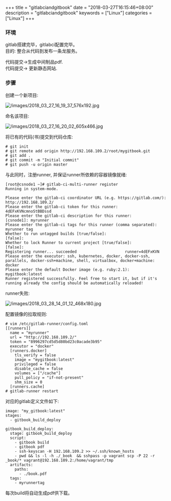 +++
title = "gitlabciandgitbook"
date = "2018-03-27T16:15:46+08:00"
description = "gitlabciandgitbook"
keywords = ["Linux"]
categories = ["Linux"]
+++
### 环境
gitlab搭建完毕，gitlabci配置完毕。    
目的: 整合从代码到发布一条龙服务。    

代码提交->生成中间制品pdf.    
代码提交-> 更新静态网站.    

### 步骤
创建一个新项目:    

![/images/2018_03_27_16_19_37_576x192.jpg](/images/2018_03_27_16_19_37_576x192.jpg)

命名该项目:    

![/images/2018_03_27_16_20_02_605x466.jpg](/images/2018_03_27_16_20_02_605x466.jpg)

将已有的代码(书)提交到代码仓库:    

```
# git init
# git remote add origin http://192.168.109.2/root/mygitbook.git
# git add .
# git commit -m "Initial commit"
# git push -u origin master
```
与此同时，注册runner, 并保证runner所依赖的容器镜像就绪:    

```
[root@csnode1 ~]# gitlab-ci-multi-runner register
Running in system-mode.                            
                                                   
Please enter the gitlab-ci coordinator URL (e.g. https://gitlab.com/):
http://192.168.109.2/
Please enter the gitlab-ci token for this runner:
4dEFxKVNcmnoStBBDssd
Please enter the gitlab-ci description for this runner:
[csnode1]: myrunner
Please enter the gitlab-ci tags for this runner (comma separated):
myrunner tag
Whether to run untagged builds [true/false]:
[false]: 
Whether to lock Runner to current project [true/false]:
[false]: 
Registering runner... succeeded                     runner=4dEFxKVN
Please enter the executor: ssh, kubernetes, docker, docker-ssh, parallels, docker-ssh+machine, shell, virtualbox, docker+machine:
docker
Please enter the default Docker image (e.g. ruby:2.1):
mygitbook:latest
Runner registered successfully. Feel free to start it, but if it's running already the config should be automatically reloaded!
```

runner失败:    

![/images/2018_03_28_14_01_12_468x180.jpg](/images/2018_03_28_14_01_12_468x180.jpg)

配置镜像的拉取规则:    

```
# vim /etc/gitlab-runner/config.toml 
[[runners]]
  name = "myrunner"
  url = "http://192.168.109.2/"
  token = "8996297cd5d5d80bd23c0acade3b95"
  executor = "docker"
  [runners.docker]
    tls_verify = false
    image = "mygitbook:latest"
    privileged = false
    disable_cache = false
    volumes = ["/cache"]
    pull_policy = "if-not-present"
    shm_size = 0
  [runners.cache]
# gitlab-runner restart
```

对应的gitlab定义文件如下:    

```
image: "my_gitbook:latest"
stages:
  - gitbook_build_deploy

gitbook_build_deploy:
  stage: gitbook_build_deploy
  script:
    - gitbook build
    - gitbook pdf
    - ssh-keyscan -H 192.168.109.2 >> ~/.ssh/known_hosts
    - pwd && ls -l -h ./_book  && sshpass -p vagrant scp -P 22 -r _book/* vagrant@192.168.109.2:/home/vagrant/tmp
  artifacts:
    paths:
      - ./book.pdf
  tags:
    - myrunnertag
```
每次build将自动生成pdf供下载。

